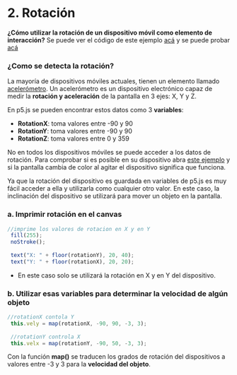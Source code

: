 # 2. Rotación

**¿Cómo utilizar la rotación de un dispositivo móvil como elemento de interacción?** Se puede ver el código de este ejemplo [acá](http://alpha.editor.p5js.org/laurajunco/sketches/rkbRR5DyG) y se puede probar [acá](http://alpha.editor.p5js.org/full/rkbRR5DyG)

### ¿Como se detecta la rotación?

La mayoría de dispositivos móviles actuales, tienen un elemento llamado [acelerómetro](https://www.youtube.com/watch?v=KZVgKu6v808). Un acelerómetro es un dispositivo electrónico capaz de medir la **rotación y aceleración** de la pantalla en 3 ejes: X, Y y Z. 

En p5.js se pueden encontrar estos datos como 3 **variables**: 

* **RotationX**: toma valores entre -90 y 90 
* **RotationY**: toma valores entre -90 y 90 
* **RotationZ**: toma valores entre 0 y 359

No en todos los dispositivos móviles se puede acceder a los datos de rotación. Para comprobar si es posible en su dispositivo abra [este ejemplo](https://p5js.org/examples/mobile-acceleration-color.html) y si la pantalla cambia de color al agitar el dispositivo significa que funciona.

Ya que la rotación del dispositivo es guardada en variables de p5.js es muy fácil acceder a ella y utilizarla como cualquier otro valor. En este caso, la inclinación del dispositivo se utilizará para mover un objeto en la pantalla.

### a.  Imprimir rotación en el canvas

```javascript
//imprime los valores de rotacion en X y en Y
 fill(255);
 noStroke();
 
 text("X: " + floor(rotationY), 20, 40);
 text("Y: " + floor(rotationX), 20, 20);
```

* En este caso solo se utilizará la rotación en X y en Y del dispositivo.

### b.  Utilizar esas variables para determinar la velocidad de algún objeto

```javascript
//rotationX contola Y
 this.vely = map(rotationX, -90, 90, -3, 3);
 
 //rotationY controla X
 this.velx = map(rotationY, -90, 50, -3, 3);
```

Con la función **map\(\)** se traducen los grados de rotación del dispositivos a valores entre -3 y 3 para la **velocidad del objeto**.


